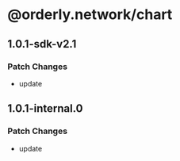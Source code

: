 # @orderly.network/chart

## 1.0.1-sdk-v2.1

### Patch Changes

- update

## 1.0.1-internal.0

### Patch Changes

- update
